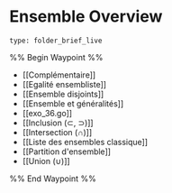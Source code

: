 # Ensemble Overview
 
```ccard
type: folder_brief_live
```
 
%% Begin Waypoint %%
- [[Complémentaire]]
- [[Egalité ensembliste]]
- [[Ensemble disjoints]]
- [[Ensemble et généralités]]
- [[exo_36.go]]
- [[Inclusion (⊂, ⊃)]]
- [[Intersection (∩)]]
- [[Liste des ensembles classique]]
- [[Partition d'ensemble]]
- [[Union (∪)]]

%% End Waypoint %%